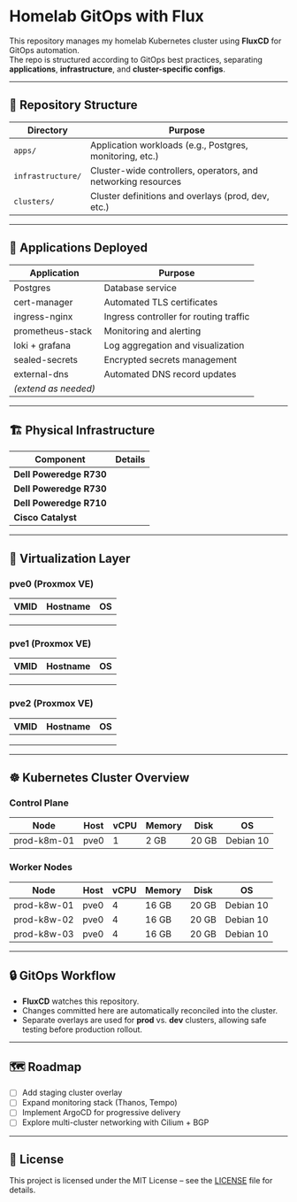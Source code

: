 # Homelab GitOps with Flux

This repository manages my homelab Kubernetes cluster using **FluxCD** for GitOps automation.  
The repo is structured according to GitOps best practices, separating **applications**, **infrastructure**, and **cluster-specific configs**.

---

## 📂 Repository Structure
| Directory       | Purpose                                                                 |
|-----------------|-------------------------------------------------------------------------|
| `apps/`         | Application workloads (e.g., Postgres, monitoring, etc.)                |
| `infrastructure/` | Cluster-wide controllers, operators, and networking resources          |
| `clusters/`     | Cluster definitions and overlays (prod, dev, etc.)                      |

---

## 🚀 Applications Deployed
| Application        | Purpose                                      |
|--------------------|----------------------------------------------|
| Postgres           | Database service                             |
| cert-manager       | Automated TLS certificates                   |
| ingress-nginx      | Ingress controller for routing traffic       |
| prometheus-stack   | Monitoring and alerting                      |
| loki + grafana     | Log aggregation and visualization            |
| sealed-secrets     | Encrypted secrets management                 |
| external-dns       | Automated DNS record updates                 |
| *(extend as needed)* |                                              |

---

## 🏗️ Physical Infrastructure
| Component       | Details                                           |
|--------------------------|---------------------------------------------------|
| **Dell Poweredge R730**  | |
| **Dell Poweredge R730**  | |
| **Dell Poweredge R710**  | |
| **Cisco Catalyst**       | |

---

## 🔧 Virtualization Layer

### pve0 (Proxmox VE)
| VMID  | Hostname | OS |
|-------|----------|----|
|       |    | |
|       |    | |
|       |    | |  

### pve1 (Proxmox VE)
| VMID  | Hostname | OS |
|-------|----------|----|
|       |    | |
|       |    | |
|       |    | |   

### pve2 (Proxmox VE)
| VMID  | Hostname | OS |
|-------|----------|----|
|       |    | |
|       |    | |
|       |    | |  

---

## ☸️ Kubernetes Cluster Overview

### Control Plane
| Node          | Host    | vCPU | Memory | Disk  | OS                   |
|---------------|---------|------|--------|-------|----------------------|
| prod-k8m-01   | pve0    | 1    | 2 GB  | 20 GB  | Debian 10            |

### Worker Nodes
| Node          | Host    | vCPU | Memory | Disk  | OS                   |
|---------------|---------|------|--------|-------|----------------------|
| prod-k8w-01   | pve0    | 4    | 16 GB  | 20 GB | Debian 10            |
| prod-k8w-02   | pve0    | 4    | 16 GB  | 20 GB | Debian 10            |
| prod-k8w-03   | pve0    | 4    | 16 GB  | 20 GB | Debian 10            |

---

## 🔒 GitOps Workflow
- **FluxCD** watches this repository.  
- Changes committed here are automatically reconciled into the cluster.  
- Separate overlays are used for **prod** vs. **dev** clusters, allowing safe testing before production rollout.  

---

## 🗺️ Roadmap
- [ ] Add staging cluster overlay  
- [ ] Expand monitoring stack (Thanos, Tempo)  
- [ ] Implement ArgoCD for progressive delivery  
- [ ] Explore multi-cluster networking with Cilium + BGP  

---

## 📜 License
This project is licensed under the MIT License – see the [LICENSE](./LICENSE) file for details.

